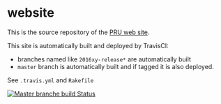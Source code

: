 website
=======

This is the source repository of the [PRU web site]().

This site is automatically built and deployed by TravisCI:

* branches named like `2016xy-release*` are automatically built
* `master` branch is automatically built and if tagged it is also deployed.

See `.travis.yml` and `Rakefile`

[![Master branche build Status](https://travis-ci.org/euctrl-pru/website.svg?branch=master)](https://travis-ci.org/euctrl-pru/website)
